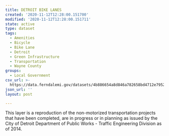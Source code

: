 ```yaml
---
title: DETROIT BIKE LANES
created: '2020-11-12T12:28:00.151700'
modified: '2020-11-12T12:28:00.151711'
state: active
type: dataset
tags:
  - Amenities
  - Bicycle
  - Bike Lane
  - Detroit
  - Green Infrastructure
  - Transportation
  - Wayne County
groups:
  - Local Government
csv_url: >-
  https://data.ferndalemi.gov/datasets/4b886654a8d846a782658bd4712e7952_0.csv?outSR=%7B%22latestWkid%22%3A2898%2C%22wkid%22%3A2898%7D
json_url: ''
layout: post

---
```

This layer is a reproduction of the non-motorized transportation projects that have been completed, are in progress or in planning as issued by the City of Detroit Department of Public Works - Traffic Engineering Division as of 2014.
